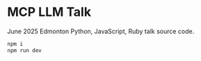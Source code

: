 # MCP LLM Talk

June 2025 Edmonton Python, JavaScript, Ruby talk source code.

```sh
npm i
npm run dev
```
